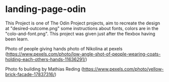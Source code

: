 # landing-page-odin
This Project is one of The Odin Project projects, aim to recreate the design at "desired-outcome.png" some instructions about fonts, colors are in the "colo-and-font.png". This project was given just after the flexbox having been learn. 

Photo of people giving hands photo of Nikolina at pexels (https://www.pexels.com/photo/low-angle-shot-of-people-wearing-coats-holding-each-others-hands-11636291/)

Photo fo building by Mathias Reding (https://www.pexels.com/photo/yellow-brick-facade-17837316/)